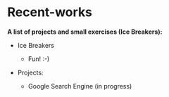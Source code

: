 Recent-works
============

**A list of projects and small exercises (Ice Breakers):**

+ Ice Breakers
	+ Fun! :-)

+ Projects:
	+ Google Search Engine (in progress)


